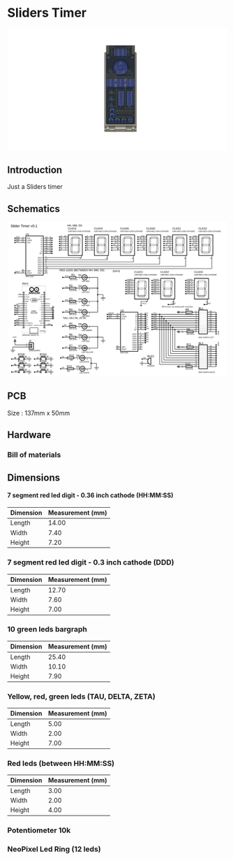 # Sliders Timer
<img src="./04%20-%20schematics/v2%20-%20Timer%20-%20Assembly.png">

## Introduction
Just a Sliders timer<br/>
## Schematics
![SVG Image](./04%20-%20schematics/00_proteus_timer_schematics.SVG)
## PCB
Size : 137mm x 50mm
## Hardware
### Bill of materials

## Dimensions
#### 7 segment red led digit - 0.36 inch cathode (HH:MM:SS)

| Dimension | Measurement (mm) |
|-----------|------------------|
| Length    | 14.00            |
| Width     | 7.40             |
| Height    | 7.20             |
### 7 segment red led digit - 0.3 inch cathode (DDD)
| Dimension | Measurement (mm) |
|-----------|------------------|
| Length    | 12.70            |
| Width     | 7.60             |
| Height    | 7.00             |
### 10 green leds bargraph
| Dimension | Measurement (mm) |
|-----------|------------------|
| Length    | 25.40            |
| Width     | 10.10             |
| Height    | 7.90             |
### Yellow, red, green leds (TAU, DELTA, ZETA)
| Dimension | Measurement (mm) |
|-----------|------------------|
| Length    | 5.00            |
| Width     | 2.00             |
| Height    | 7.00             |
### Red leds (between HH:MM:SS)
| Dimension | Measurement (mm) |
|-----------|------------------|
| Length    | 3.00            |
| Width     | 2.00             |
| Height    | 4.00             |
### Potentiometer 10k

### NeoPixel Led Ring (12 leds)
